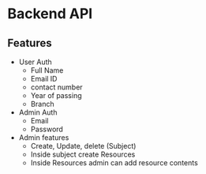 # Backend API

## Features
 - User Auth
    - Full Name
    - Email ID
    - contact number
    - Year of passing
    - Branch
 - Admin Auth
    - Email
    - Password
  - Admin features
    - Create, Update, delete (Subject)
    - Inside subject create Resources
    - Inside Resources admin can add resource contents
